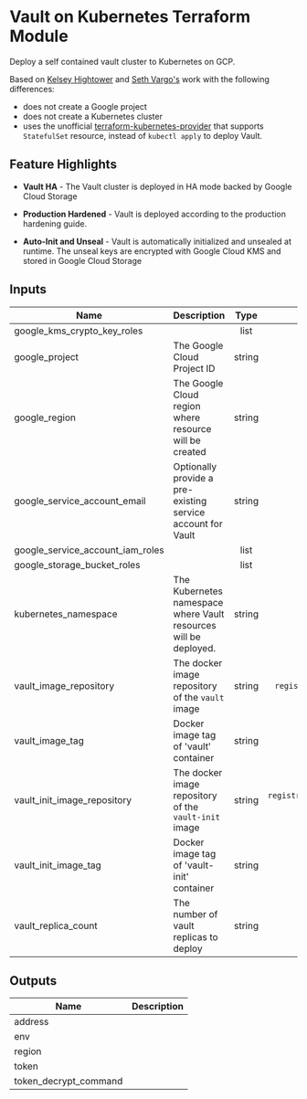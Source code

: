 # Vault on Kubernetes Terraform Module

Deploy a self contained vault cluster to Kubernetes on GCP.

Based on [Kelsey Hightower](https://github.com/kelseyhightower/vault-on-google-kubernetes-engine) and [Seth Vargo's](https://github.com/sethvargo/vault-on-gke/) work with the following differences:
- does not create a Google project
- does not create a Kubernetes cluster
- uses the unofficial [terraform-kubernetes-provider](https://github.com/sl1pm4t/terraform-provider-kubernetes) that supports `StatefulSet` resource, instead of `kubectl apply` to deploy Vault.

## Feature Highlights

* **Vault HA** - The Vault cluster is deployed in HA mode backed by Google Cloud Storage

* **Production Hardened** - Vault is deployed according to the production hardening guide.

* **Auto-Init and Unseal** - Vault is automatically initialized and unsealed at runtime. The unseal keys are encrypted with Google Cloud KMS and stored in Google Cloud Storage

## Inputs

| Name | Description | Type | Default | Required |
|------|-------------|:----:|:-----:|:-----:|
| google_kms_crypto_key_roles |  | list | `<list>` | no |
| google_project | The Google Cloud Project ID | string | - | yes |
| google_region | The Google Cloud region where resource will be created | string | - | yes |
| google_service_account_email | Optionally provide a pre-existing service account for Vault | string | `` | no |
| google_service_account_iam_roles |  | list | `<list>` | no |
| google_storage_bucket_roles |  | list | `<list>` | no |
| kubernetes_namespace | The Kubernetes namespace where Vault resources will be deployed. | string | `default` | no |
| vault_image_repository | The docker image repository of the `vault` image | string | `registry.hub.docker.com/library/vault` | no |
| vault_image_tag | Docker image tag of 'vault' container | string | `0.10.1` | no |
| vault_init_image_repository | The docker image repository of the `vault-init` image | string | `registry.hub.docker.com/sethvargo/vault-init` | no |
| vault_init_image_tag | Docker image tag of 'vault-init' container | string | `0.1.0` | no |
| vault_replica_count | The number of vault replicas to deploy | string | `3` | no |

## Outputs

| Name | Description |
|------|-------------|
| address |  |
| env |  |
| region |  |
| token |  |
| token_decrypt_command |  |